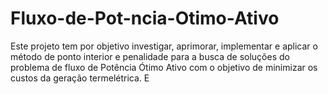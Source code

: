 # Fluxo-de-Pot-ncia-Otimo-Ativo
Este projeto tem por objetivo investigar, aprimorar, implementar e aplicar o método de ponto interior e penalidade para a busca de soluções do problema de fluxo de Potência Ótimo Ativo com o objetivo de minimizar os custos da geração termelétrica. E
